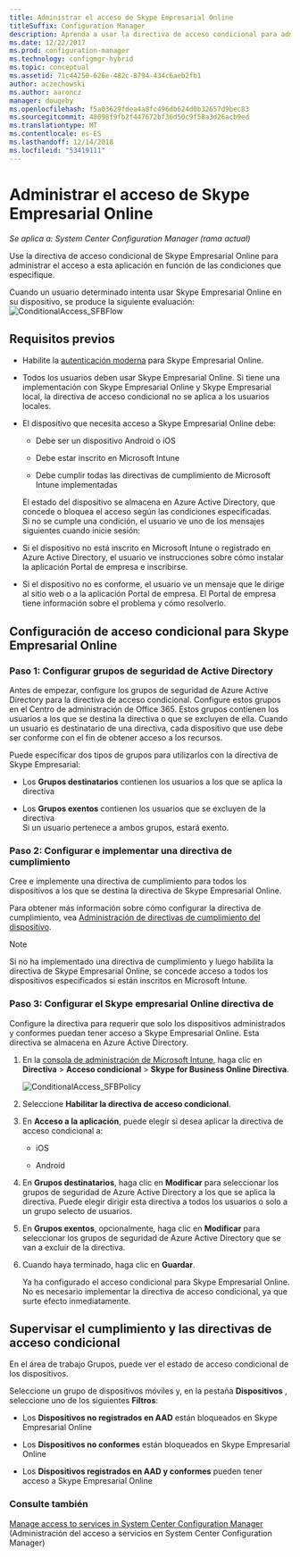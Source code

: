```yaml
---
title: Administrar el acceso de Skype Empresarial Online
titleSuffix: Configuration Manager
description: Aprenda a usar la directiva de acceso condicional para administrar el acceso a Skype Empresarial Online.
ms.date: 12/22/2017
ms.prod: configuration-manager
ms.technology: configmgr-hybrid
ms.topic: conceptual
ms.assetid: 71c44250-626e-482c-8794-434c6aeb2fb1
author: aczechowski
ms.author: aaroncz
manager: dougeby
ms.openlocfilehash: f5a03629fdea4a8fc496db624d0b32657d9bec83
ms.sourcegitcommit: 48098f9fb2f447672bf36d50c9f58a3d26acb9ed
ms.translationtype: MT
ms.contentlocale: es-ES
ms.lasthandoff: 12/14/2018
ms.locfileid: "53419111"
---
```

# <a name="manage-skype-for-business-online-access"></a>Administrar el acceso de Skype Empresarial Online

*Se aplica a: System Center Configuration Manager (rama actual)*


Use la directiva de acceso condicional de Skype Empresarial Online para administrar el acceso a esta aplicación en función de las condiciones que especifique.  


 Cuando un usuario determinado intenta usar Skype Empresarial Online en su dispositivo, se produce la siguiente evaluación:![ConditionalAccess&#95;SFBFlow](media/ConditionalAccess_SFBFlow.png)  

## <a name="prerequisites"></a>Requisitos previos  

- Habilite la [autenticación moderna](https://aka.ms/SkypeModernAuth) para Skype Empresarial Online.   

- Todos los usuarios deben usar Skype Empresarial Online. Si tiene una implementación con Skype Empresarial Online y Skype Empresarial local, la directiva de acceso condicional no se aplica a los usuarios locales.  

- El dispositivo que necesita acceso a Skype Empresarial Online debe:  

  -   Debe ser un dispositivo Android o iOS

  -   Debe estar inscrito en Microsoft Intune

  -   Debe cumplir todas las directivas de cumplimiento de Microsoft Intune implementadas

  El estado del dispositivo se almacena en Azure Active Directory, que concede o bloquea el acceso según las condiciones especificadas.  
  Si no se cumple una condición, el usuario ve uno de los mensajes siguientes cuando inicie sesión:  

- Si el dispositivo no está inscrito en Microsoft Intune o registrado en Azure Active Directory, el usuario ve instrucciones sobre cómo instalar la aplicación Portal de empresa e inscribirse.  

- Si el dispositivo no es conforme, el usuario ve un mensaje que le dirige al sitio web o a la aplicación Portal de empresa. El Portal de empresa tiene información sobre el problema y cómo resolverlo.  

## <a name="configure-conditional-access-for-skype-for-business-online"></a>Configuración de acceso condicional para Skype Empresarial Online  

### <a name="step-1-configure-active-directory-security-groups"></a>Paso 1: Configurar grupos de seguridad de Active Directory  
 Antes de empezar, configure los grupos de seguridad de Azure Active Directory para la directiva de acceso condicional. Configure estos grupos en el Centro de administración de Office 365. Estos grupos contienen los usuarios a los que se destina la directiva o que se excluyen de ella. Cuando un usuario es destinatario de una directiva, cada dispositivo que use debe ser conforme con el fin de obtener acceso a los recursos.  

 Puede especificar dos tipos de grupos para utilizarlos con la directiva de Skype Empresarial:  

-   Los **Grupos destinatarios** contienen los usuarios a los que se aplica la directiva  

-   Los **Grupos exentos** contienen los usuarios que se excluyen de la directiva  
    Si un usuario pertenece a ambos grupos, estará exento.  

### <a name="step-2-configure-and-deploy-a-compliance-policy"></a>Paso 2: Configurar e implementar una directiva de cumplimiento  
 Cree e implemente una directiva de cumplimiento para todos los dispositivos a los que se destina la directiva de Skype Empresarial Online.  

 Para obtener más información sobre cómo configurar la directiva de cumplimiento, vea [Administración de directivas de cumplimiento del dispositivo](../../protect/deploy-use/device-compliance-policies.md).  

> [!NOTE]  
>  Si no ha implementado una directiva de cumplimiento y luego habilita la directiva de Skype Empresarial Online, se concede acceso a todos los dispositivos especificados si están inscritos en Microsoft Intune.  


### <a name="step-3-configure-the-skype-for-business-online-policy"></a>Paso 3: Configurar el Skype empresarial Online directiva de  
 Configure la directiva para requerir que solo los dispositivos administrados y conformes puedan tener acceso a Skype Empresarial Online. Esta directiva se almacena en Azure Active Directory.  

1. En la [consola de administración de Microsoft Intune](https://manage.microsoft.com), haga clic en **Directiva** > **Acceso condicional** > **Skype for Business Online Directiva**.  

    ![ConditionalAccess&#95;SFBPolicy](media/ConditionalAccess_SFBPolicy.png)  

2. Seleccione **Habilitar la directiva de acceso condicional**.  

3. En **Acceso a la aplicación**, puede elegir si desea aplicar la directiva de acceso condicional a:  

   -   iOS  

   -   Android  

4. En **Grupos destinatarios**, haga clic en **Modificar** para seleccionar los grupos de seguridad de Azure Active Directory a los que se aplica la directiva. Puede elegir dirigir esta directiva a todos los usuarios o solo a un grupo selecto de usuarios.  

5. En **Grupos exentos**, opcionalmente, haga clic en **Modificar** para seleccionar los grupos de seguridad de Azure Active Directory que se van a excluir de la directiva.  

6. Cuando haya terminado, haga clic en **Guardar**.  

   Ya ha configurado el acceso condicional para Skype Empresarial Online. No es necesario implementar la directiva de acceso condicional, ya que surte efecto inmediatamente.  

## <a name="monitor-the-compliance-and-conditional-access-policies"></a>Supervisar el cumplimiento y las directivas de acceso condicional  
 En el área de trabajo Grupos, puede ver el estado de acceso condicional de los dispositivos.  

 Seleccione un grupo de dispositivos móviles y, en la pestaña **Dispositivos** , seleccione uno de los siguientes **Filtros**:  

-   Los **Dispositivos no registrados en AAD** están bloqueados en Skype Empresarial Online

-   Los **Dispositivos no conformes** están bloqueados en Skype Empresarial Online  

-   Los **Dispositivos registrados en AAD y conformes** pueden tener acceso a Skype Empresarial Online  

### <a name="see-also"></a>Consulte también  

 [Manage access to services in System Center Configuration Manager](../../protect/deploy-use/device-compliance-policies.md) (Administración del acceso a servicios en System Center Configuration Manager)
